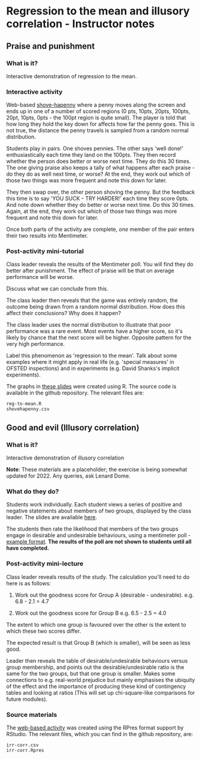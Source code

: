 # Regression to the mean and illusory correlation - Instructor notes

## Praise and punishment 

###  What is it?

Interactive demonstration of regression to the mean. 

### Interactive activity

Web-based
[shove-hapenny](http://www.psy.plymouth.ac.uk/labplus/lp411ShoveHapenny/default.html)
where a penny moves along the screen and ends up in one of a number of scored
regions (0 pts, 10pts, 20pts, 100pts, 20pt, 10pts, 0pts - the 100pt region is
quite small). The player is told that how long they hold the key down for
affects how far the penny goes. This is not true, the distance the penny
travels is sampled from a random normal distribution.

Students play in pairs. One shoves pennies. The other says 'well done!'
enthusiastically each time they land on the 100pts. They then record whether
the person does better or worse next time. They do this 30 times. The one
giving praise also keeps a tally of what happens after each praise - do they do
as well next time, or worse? At the end, they work out which of those two things
was more frequent and note this down for later.

They then swap over, the other person shoving the penny. But the feedback this
time is to say 'YOU SUCK - TRY HARDER!'  each time they score 0pts. And note
down whether they do better or worse next time. Do this 30 times. Again, at the
end, they work out which of those two things was more frequent and note this
down for later.

Once both parts of the activity are complete, _one_ member of the pair enters
their two results into Mentimeter. 

### Post-activity mini-tutorial

Class leader reveals the results of the Mentimeter poll. You will find they do
better after punishment. The effect of praise will be that on average
performance will be worse.

Discuss what we can conclude from this.

The class leader then reveals that the game was entirely random, the outcome
being drawn from a random normal distribution. How does this affect their
conclusions? Why does it happen?

The class leader uses the normal distribution to illustrate that poor
performance was a rare event. Most events have a higher score, so it's
likely by chance that the next score will be higher. Opposite pattern
for the very high performance.

Label this phenomenon as 'regression to the mean'. Talk about some
examples where it might apply in real life (e.g. 'special measures' in
OFSTED inspections) and in experiments (e.g. David Shanks's implicit
experiments).

The graphs in [these slides](regress-corr.pdf) were created using
R. The source code is available in the github repository. The relevant
files are:

```
reg-to-mean.R
shovehapenny.csv
```

## Good and evil (Illusory correlation)

### What is it?

Interactive demonstration of illusory correlation

**Note**: These materials are a placeholder; the exercise is being somewhat updated for 2022. Any queries, ask Lenard Dome.

### What do they do?

Students work individually. Each student views a series of positive and
negative statements about members of two groups, displayed by the class
leader. The slides are available [here](irr-corr.html).

The students then rate the likelihood that members of the two groups engage in
desirable and undesirable behaviours, using a mentimeter poll - [example
format](irr-poll.png). **The results of the poll are not shown to students
until all have completed.**

### Post-activity mini-lecture

Class leader reveals results of the study. The calculation you'll need to do here is as follows:

1. Work out the goodness score for Group A (desirable - undesirable). e.g. 6.8 - 2.1 = 4.7

2. Work out the goodness score for Group B e.g. 6.5 - 2.5 = 4.0

The extent to which one group is favoured over the other is the extent to which
these two scores differ.

The expected result is that Group B (which is smaller), will be seen as less good. 

Leader then reveals the table of desirable/undesirable behaviours versus group
membership, and points out the desirable/undesirable ratio is the same for the
two groups, but that one group is smaller. Makes some connections to
e.g. real-world prejudice but mainly emphasises the ubiquity of the effect and
the importance of producing these kind of contingency tables and looking at
ratios (This will set up chi-square-like comparisons for future modules).

### Source materials

The [web-based activity](irr-corr.html) was created using the RPres
format support by RStudio. The relevant files, which you can find in
the github repository, are:

```
irr-corr.csv
irr-corr.Rpres
```
